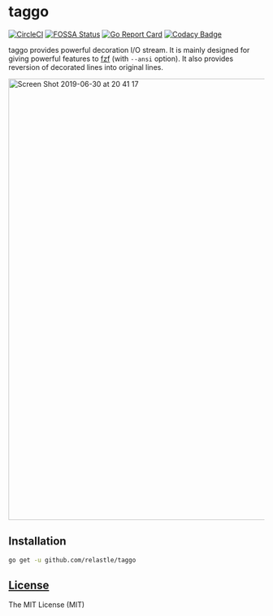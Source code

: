 # taggo

[![CircleCI](https://circleci.com/gh/relastle/taggo/tree/master.svg?style=shield)](https://circleci.com/gh/relastle/taggo/tree/master)
[![FOSSA Status](https://app.fossa.com/api/projects/git%2Bgithub.com%2Frelastle%2Ftaggo.svg?type=shield)](https://app.fossa.com/projects/git%2Bgithub.com%2Frelastle%2Ftaggo?ref=badge_shield)
[![Go Report Card](https://goreportcard.com/badge/github.com/relastle/taggo)](https://goreportcard.com/report/github.com/relastle/taggo)
[![Codacy Badge](https://api.codacy.com/project/badge/Grade/a3eaf1d737d54d86b9727477519439c0)](https://www.codacy.com/app/relastle/taggo?utm_source=github.com&amp;utm_medium=referral&amp;utm_content=relastle/taggo&amp;utm_campaign=Badge_Grade)

taggo provides powerful decoration I/O stream. It is mainly designed for giving
powerful features to [fzf](https://github.com/junegunn/fzf) (with `--ansi` option).
It also provides reversion of decorated lines into original lines.

<img width="869" alt="Screen Shot 2019-06-30 at 20 41 17" src="https://user-images.githubusercontent.com/6816040/60396035-76ea7080-9b77-11e9-82de-d38a26de2042.png">



## Installation

```sh
go get -u github.com/relastle/taggo
```

## [License](LICENSE)

The MIT License (MIT)
